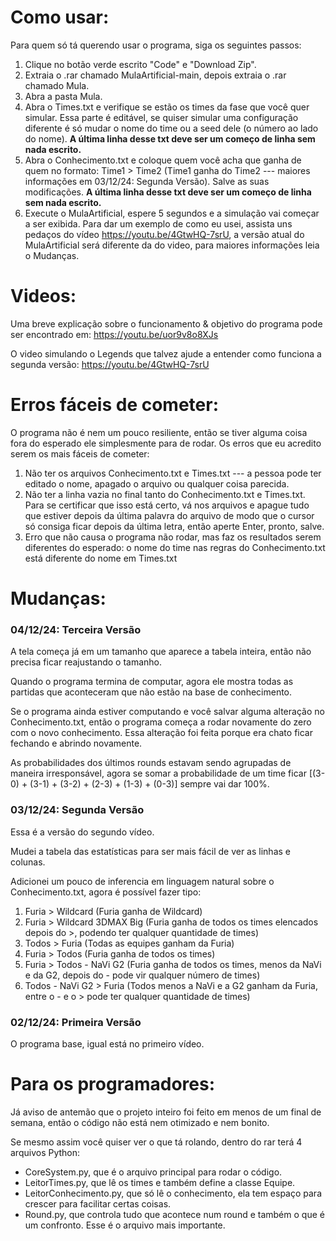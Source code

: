 # Como usar:

Para quem só tá querendo usar o programa, siga os seguintes passos:
1. Clique no botão verde escrito "Code" e "Download Zip".
2. Extraia o .rar chamado MulaArtificial-main, depois extraia o .rar chamado Mula.
3. Abra a pasta Mula.
4. Abra o Times.txt e verifique se estão os times da fase que você quer simular. Essa parte é editável, se quiser simular uma configuração diferente é só mudar o nome do time ou a seed dele (o número ao lado do nome). <b> A última linha desse txt deve ser um começo de linha sem nada escrito. </b>
5. Abra o Conhecimento.txt e coloque quem você acha que ganha de quem no formato: Time1 > Time2 (Time1 ganha do Time2 --- maiores informações em 03/12/24: Segunda Versão). Salve as suas modificações.  <b> A última linha desse txt deve ser um começo de linha sem nada escrito. </b>
6. Execute o MulaArtificial, espere 5 segundos e a simulação vai começar a ser exibida. Para dar um exemplo de como eu usei, assista uns pedaços do vídeo https://youtu.be/4GtwHQ-7srU, a versão atual do MulaArtificial será diferente da do video, para maiores informações leia o Mudanças.

# Videos: 
Uma breve explicação sobre o funcionamento & objetivo do programa pode ser encontrado em: https://youtu.be/uor9v8o8XJs

O video simulando o Legends que talvez ajude a entender como funciona a segunda versão: https://youtu.be/4GtwHQ-7srU

# Erros fáceis de cometer:
O programa não é nem um pouco resiliente, então se tiver alguma coisa fora do esperado ele simplesmente para de rodar. Os erros que eu acredito serem os mais fáceis de cometer:
1. Não ter os arquivos Conhecimento.txt e Times.txt --- a pessoa pode ter editado o nome, apagado o arquivo ou qualquer coisa parecida.
2. Não ter a linha vazia no final tanto do Conhecimento.txt e Times.txt. Para se certificar que isso está certo, vá nos arquivos e apague tudo que estiver depois da última palavra do arquivo de modo que o cursor só consiga ficar depois da última letra, então aperte Enter, pronto, salve.
3. Erro que não causa o programa não rodar, mas faz os resultados serem diferentes do esperado: o nome do time nas regras do Conhecimento.txt está diferente do nome em Times.txt

# Mudanças:
### 04/12/24: Terceira Versão
A tela começa já em um tamanho que aparece a tabela inteira, então não precisa ficar reajustando o tamanho.

Quando o programa termina de computar, agora ele mostra todas as partidas que aconteceram que não estão na base de conhecimento.

Se o programa ainda estiver computando e você salvar alguma alteração no Conhecimento.txt, então o programa começa a rodar novamente do zero com o novo conhecimento. Essa alteração foi feita porque era chato ficar fechando e abrindo novamente.

As probabilidades dos últimos rounds estavam sendo agrupadas de maneira irresponsável, agora se somar a probabilidade de um time ficar [(3-0) + (3-1) + (3-2) + (2-3) + (1-3) + (0-3)] sempre vai dar 100%. 

### 03/12/24: Segunda Versão
Essa é a versão do segundo vídeo.

Mudei a tabela das estatísticas para ser mais fácil de ver as linhas e colunas.

Adicionei um pouco de inferencia em linguagem natural sobre o Conhecimento.txt, agora é possível fazer tipo:
1. Furia > Wildcard (Furia ganha de Wildcard)
2. Furia > Wildcard 3DMAX Big (Furia ganha de todos os times elencados depois do >, podendo ter qualquer quantidade de times)
3. Todos > Furia (Todas as equipes ganham da Furia)
4. Furia > Todos (Furia ganha de todos os times)
5. Furia > Todos - NaVi G2 (Furia ganha de todos os times, menos da NaVi e da G2, depois do - pode vir qualquer número de times)
6. Todos - NaVi G2 > Furia (Todos menos a NaVi e a G2 ganham da Furia, entre o - e o > pode ter qualquer quantidade de times)

### 02/12/24: Primeira Versão 
O programa base, igual está no primeiro vídeo.  

# Para os programadores:
Já aviso de antemão que o projeto inteiro foi feito em menos de um final de semana, então o código não está nem otimizado e nem bonito.

Se mesmo assim você quiser ver o que tá rolando, dentro do rar terá 4 arquivos Python:
- CoreSystem.py, que é o arquivo principal para rodar o código.
- LeitorTimes.py, que lê os times e também define a classe Equipe.
- LeitorConhecimento.py, que só lê o conhecimento, ela tem espaço para crescer para facilitar certas coisas.
- Round.py, que controla tudo que acontece num round e também o que é um confronto. Esse é o arquivo mais importante.
